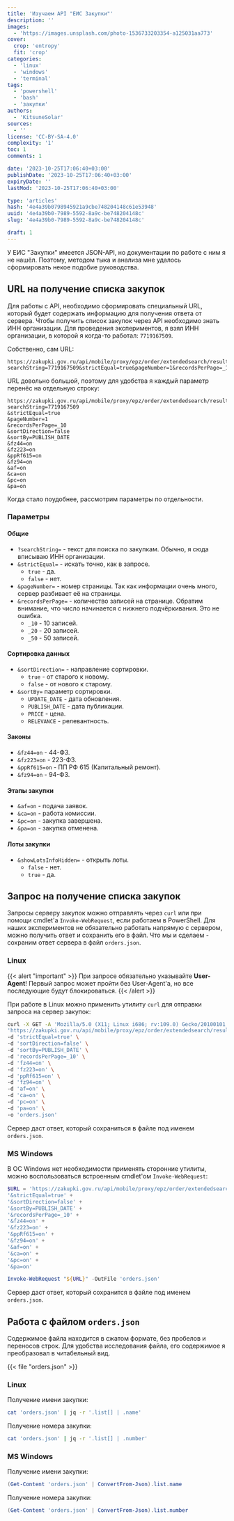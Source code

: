 ```yaml
---
title: 'Изучаем API "ЕИС Закупки"'
description: ''
images:
  - 'https://images.unsplash.com/photo-1536733203354-a125031aa773'
cover:
  crop: 'entropy'
  fit: 'crop'
categories:
  - 'linux'
  - 'windows'
  - 'terminal'
tags:
  - 'powershell'
  - 'bash'
  - 'закупки'
authors:
  - 'KitsuneSolar'
sources:
  - ''
license: 'CC-BY-SA-4.0'
complexity: '1'
toc: 1
comments: 1

date: '2023-10-25T17:06:40+03:00'
publishDate: '2023-10-25T17:06:40+03:00'
expiryDate: ''
lastMod: '2023-10-25T17:06:40+03:00'

type: 'articles'
hash: '4e4a39b0798945921a9cbe748204148c61e53948'
uuid: '4e4a39b0-7989-5592-8a9c-be748204148c'
slug: '4e4a39b0-7989-5592-8a9c-be748204148c'

draft: 1
---
```


У ЕИС "Закупки" имеется JSON-API, но документации по работе с ним я не нашёл. Поэтому, методом тыка и анализа мне удалось сформировать некое подобие руководства.

<!--more-->

## URL на получение списка закупок

Для работы с API, необходимо сформировать специальный URL, который будет содержать информацию для получения ответа от сервера. Чтобы получить список закупок через API необходимо знать ИНН организации. Для проведения экспериментов, я взял ИНН организации, в которой я когда-то работал: `7719167509`.

Собственно, сам URL:

```
https://zakupki.gov.ru/api/mobile/proxy/epz/order/extendedsearch/results.html?searchString=7719167509&strictEqual=true&pageNumber=1&recordsPerPage=_10&sortDirection=false&sortBy=PUBLISH_DATE&fz44=on&fz223=on&ppRf615=on&fz94=on&af=on&ca=on&pc=on&pa=on
```

URL довольно большой, поэтому для удобства я каждый параметр перенёс на отдельную строку:

```
https://zakupki.gov.ru/api/mobile/proxy/epz/order/extendedsearch/results.html?searchString=7719167509
&strictEqual=true
&pageNumber=1
&recordsPerPage=_10
&sortDirection=false
&sortBy=PUBLISH_DATE
&fz44=on
&fz223=on
&ppRf615=on
&fz94=on
&af=on
&ca=on
&pc=on
&pa=on
```

Когда стало поудобнее, рассмотрим параметры по отдельности.

### Параметры

#### Общие

- `?searchString=` - текст для поиска по закупкам. Обычно, я сюда вписываю ИНН организации.
- `&strictEqual=` - искать точно, как в запросе.
  - `true` - да.
  - `false` - нет.
- `&pageNumber=` - номер страницы. Так как информации очень много, сервер разбивает её на страницы.
- `&recordsPerPage=` - количество записей на странице. Обратим внимание, что число начинается с нижнего подчёркивания. Это не ошибка.
  - `_10` - 10 записей.
  - `_20` - 20 записей.
  - `_50` - 50 записей.

#### Сортировка данных

- `&sortDirection=` - направление сортировки.
  - `true` - от старого к новому.
  - `false` - от нового к старому.
- `&sortBy=` параметр сортировки.
  - `UPDATE_DATE` - дата обновления.
  - `PUBLISH_DATE` - дата публикации.
  - `PRICE` - цена.
  - `RELEVANCE` - релевантность.

#### Законы

- `&fz44=on` - 44-ФЗ.
- `&fz223=on` - 223-ФЗ.
- `&ppRf615=on` - ПП РФ 615 (Капитальный ремонт).
- `&fz94=on` - 94-ФЗ.

#### Этапы закупки

- `&af=on` - подача заявок.
- `&ca=on` - работа комиссии.
- `&pc=on` - закупка завершена.
- `&pa=on` - закупка отменена.

#### Лоты закупки

- `&showLotsInfoHidden=` - открыть лоты.
  - `false` - нет.
  - `true` - да.

## Запрос на получение списка закупок

Запросы серверу закупок можно отправлять через `curl` или при помощи cmdlet'а `Invoke-WebRequest`, если работаем в PowerShell. Для наших экспериментов не обязательно работать напрямую с сервером, можно получить ответ и сохранить его в файл. Что мы и сделаем - сохраним ответ сервера в файл `orders.json`.

### Linux

{{< alert "important" >}}
При запросе обязательно указывайте **User-Agent**! Первый запрос может пройти без User-Agent'а, но все последующие будут блокироваться.
{{< /alert >}}

При работе в Linux можно применить утилиту `curl` для отправки запроса на сервер закупок:

```sh
curl -X GET -A 'Mozilla/5.0 (X11; Linux i686; rv:109.0) Gecko/20100101 Firefox/119.0' \
'https://zakupki.gov.ru/api/mobile/proxy/epz/order/extendedsearch/results.html?searchString=7719167509' \
-d 'strictEqual=true' \
-d 'sortDirection=false' \
-d 'sortBy=PUBLISH_DATE' \
-d 'recordsPerPage=_10' \
-d 'fz44=on' \
-d 'fz223=on' \
-d 'ppRf615=on' \
-d 'fz94=on' \
-d 'af=on' \
-d 'ca=on' \
-d 'pc=on' \
-d 'pa=on' \
-o 'orders.json'
```

Сервер даст ответ, который сохраниться в файле под именем `orders.json`.

### MS Windows

В ОС Windows нет необходимости применять сторонние утилиты, можно воспользоваться встроенным cmdlet'ом `Invoke-WebRequest`:

```powershell
$URL = 'https://zakupki.gov.ru/api/mobile/proxy/epz/order/extendedsearch/results.html?searchString=7719167509' +
'&strictEqual=true' +
'&sortDirection=false' +
'&sortBy=PUBLISH_DATE' +
'&recordsPerPage=_10' +
'&fz44=on' +
'&fz223=on' +
'&ppRf615=on' +
'&fz94=on' +
'&af=on' +
'&ca=on' +
'&pc=on' +
'&pa=on'

Invoke-WebRequest "${URL}" -OutFile 'orders.json'
```

Сервер даст ответ, который сохранится в файле под именем `orders.json`.

## Работа с файлом `orders.json`

Содержимое файла находится в сжатом формате, без пробелов и переносов строк. Для удобства исследования файла, его содержимое я преобразовал в читабельный вид.

{{< file "orders.json" >}}

### Linux

Получение имени закупки:

```sh
cat 'orders.json' | jq -r '.list[] | .name'
```

Получение номера закупки:

```sh
cat 'orders.json' | jq -r '.list[] | .number'
```

### MS Windows

Получение имени закупки:

```powershell
(Get-Content 'orders.json' | ConvertFrom-Json).list.name
```

Получение номера закупки:

```powershell
(Get-Content 'orders.json' | ConvertFrom-Json).list.number
```
